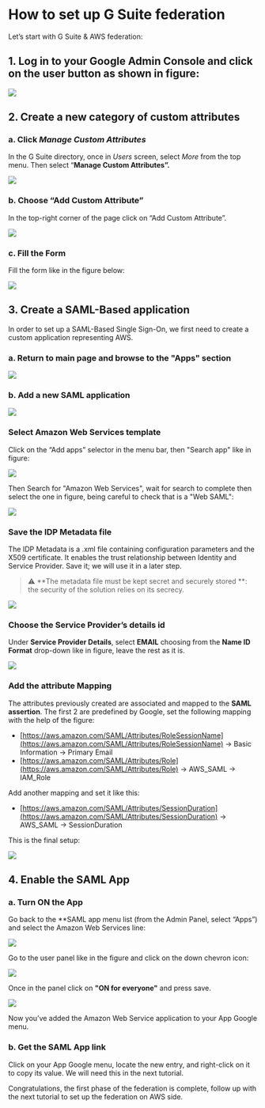 # How to set up G Suite federation

Let’s start with G Suite & AWS federation:

## 1. Log in to your Google Admin Console and click on the user button as shown in figure:

![](../../../../images/tutorials/aws/iam_federated_role/G_SUITE_FEDERATION_SETUP-1.png)

## 2. Create a new category of custom attributes

### a. Click *Manage Custom Attributes*

In the G Suite directory, once in *Users* screen, select *More* from the top menu. Then select “**Manage Custom Attributes”.**

![](../../../../images/tutorials/aws/iam_federated_role/G_SUITE_FEDERATION_SETUP-2.png)

### b. Choose “Add Custom Attribute”

In the top-right corner of the page click on “Add Custom Attribute”.

![](../../../../images/tutorials/aws/iam_federated_role/G_SUITE_FEDERATION_SETUP-3.png)

### c. Fill the Form

Fill the form like in the figure below:

![](../../../../images/tutorials/aws/iam_federated_role/G_SUITE_FEDERATION_SETUP-4.png)

## 3. Create a SAML-Based application

In order to set up a SAML-Based Single Sign-On, we first need to create a custom application representing AWS.

### a. Return to main page and browse to the "Apps" section

![](../../../../images/tutorials/aws/iam_federated_role/G_SUITE_FEDERATION_SETUP-5.png)

### b. Add a new SAML application

![](../../../../images/tutorials/aws/iam_federated_role/G_SUITE_FEDERATION_SETUP-6.png)

### Select Amazon Web Services template

Click on the “Add apps” selector in the menu bar, then "Search app" like in figure:

![](../../../../images/tutorials/aws/iam_federated_role/G_SUITE_FEDERATION_SETUP-7.png)

Then Search for "Amazon Web Services", wait for search to complete then select the one in figure, being careful to check that is a "Web SAML":

![](../../../../images/tutorials/aws/iam_federated_role/G_SUITE_FEDERATION_SETUP-8.png)

### Save the IDP Metadata file
The IDP Metadata is a .xml file containing configuration parameters and the X509 certificate. It enables the trust relationship between Identity and Service Provider. Save it; we will use it in a later step.

> :warning: **The metadata file must be kept secret and securely stored **: the security of the solution relies on its secrecy.

![](../../../../images/tutorials/aws/iam_federated_role/G_SUITE_FEDERATION_SETUP-9.png)

### Choose the Service Provider’s details id
Under **Service Provider Details**, select **EMAIL** choosing from the **Name ID Format** drop-down like in figure, leave the rest as it is.

![](../../../../images/tutorials/aws/iam_federated_role/G_SUITE_FEDERATION_SETUP-10.png)

### Add the attribute Mapping
The attributes previously created are associated and mapped to the **SAML assertion**. The first 2 are predefined by Google, set the following mapping with the help of the figure:

- [https://aws.amazon.com/SAML/Attributes/RoleSessionName](https://aws.amazon.com/SAML/Attributes/RoleSessionName) -> Basic Information -> Primary Email
- [https://aws.amazon.com/SAML/Attributes/Role](https://aws.amazon.com/SAML/Attributes/Role) -> AWS_SAML -> IAM_Role

Add another mapping and set it like this:

- [https://aws.amazon.com/SAML/Attributes/SessionDuration](https://aws.amazon.com/SAML/Attributes/SessionDuration) -> AWS_SAML -> SessionDuration

This is the final setup:

![](../../../../images/tutorials/aws/iam_federated_role/G_SUITE_FEDERATION_SETUP-11.png)

## 4. Enable the SAML App

### a. Turn ON the App

Go back to the **SAML app menu list (from the Admin Panel, select “Apps”) and select the Amazon Web Services line:

![](../../../../images/tutorials/aws/iam_federated_role/G_SUITE_FEDERATION_SETUP-12.png)

Go to the user panel like in the figure and click on the down chevron icon:

![](../../../../images/tutorials/aws/iam_federated_role/G_SUITE_FEDERATION_SETUP-13.png)

Once in the panel click on **"ON for everyone"** and press save.

![](../../../../images/tutorials/aws/iam_federated_role/G_SUITE_FEDERATION_SETUP-14.png)

Now you’ve added the Amazon Web Service application to your App Google menu.

### b. Get the SAML App link
Click on your App Google menu, locate the new entry, and right-click on it to copy its value. We will need this in the next tutorial.

Congratulations, the first phase of the federation is complete, follow up with the next tutorial to set up the federation on AWS side.
